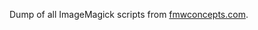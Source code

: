 Dump of all ImageMagick scripts from [fmwconcepts.com](https://web.archive.org/web/20230627221311/http://www.fmwconcepts.com/imagemagick/index.php).
